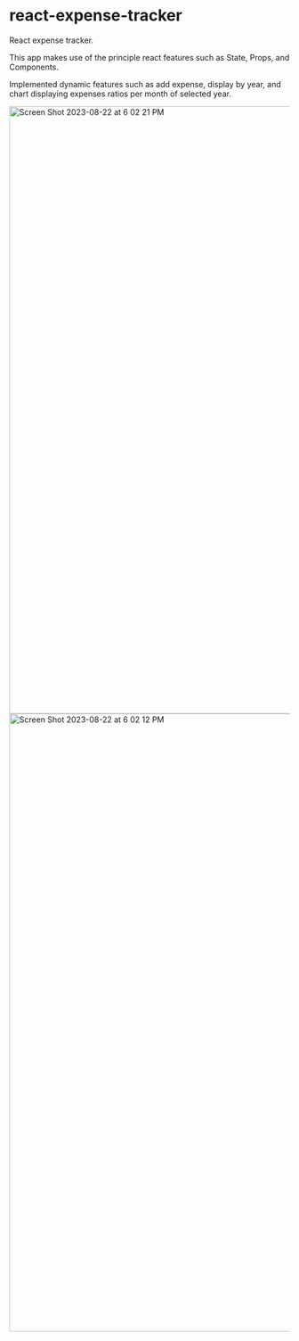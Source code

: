 # react-expense-tracker
React expense tracker.

This app makes use of the principle react features such as State, Props, and Components.

Implemented dynamic features such as add expense, display by year, and chart displaying expenses ratios per month of selected year.

<img width="1090" alt="Screen Shot 2023-08-22 at 6 02 21 PM" src="https://github.com/Postrelski/react-expense-tracker/assets/71254889/7e1dade2-d1e5-42a0-b6f4-37088664a1fb">

<img width="1109" alt="Screen Shot 2023-08-22 at 6 02 12 PM" src="https://github.com/Postrelski/react-expense-tracker/assets/71254889/ef268fb3-03d6-4142-ac0e-46c6200172e0">
